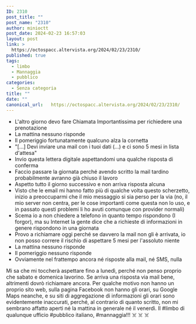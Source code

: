 ```yaml
---
ID: 2310
post_title: ""
post_name: "2310"
author: minioctt
post_date: 2024-02-23 16:57:03
layout: post
link: >
  https://octospacc.altervista.org/2024/02/23/2310/
published: true
tags:
  - limbo
  - Mannaggia
  - pubblico
categories:
  - Senza categoria
title: ""
date: ""
canonical_url:   https://octospacc.altervista.org/2024/02/23/2310/
---
```

<!-- wp:list {"className":"greentext"} -->
<ul class="greentext"><!-- wp:list-item -->
<li>L'altro giorno devo fare Chiamata Importantissima per richiedere una prenotazione</li>
<!-- /wp:list-item -->

<!-- wp:list-item -->
<li>La mattina nessuno risponde</li>
<!-- /wp:list-item -->

<!-- wp:list-item -->
<li>Il pomeriggio fortunatamente qualcuno alza la cornetta</li>
<!-- /wp:list-item -->

<!-- wp:list-item -->
<li>"[...] Devi inviare una mail con i tuoi dati (...) e ci sono 5 mesi in lista d'attesa"</li>
<!-- /wp:list-item -->

<!-- wp:list-item -->
<li>Invio questa lettera digitale aspettandomi una qualche risposta di conferma</li>
<!-- /wp:list-item -->

<!-- wp:list-item -->
<li>Faccio passare la giornata perché avendo scritto la mail tardino probabilmente avranno già chiuso il lavoro</li>
<!-- /wp:list-item -->

<!-- wp:list-item -->
<li>Aspetto tutto il giorno successivo e non arriva risposta alcuna</li>
<!-- /wp:list-item -->

<!-- wp:list-item -->
<li>Visto che le email mi hanno fatto più di qualche volta questo scherzetto, inizio a preoccuparmi che il mio messaggio si sia perso per la via (no, il mio server non centra, per le cose importanti come questa non lo uso, e in passato questi problemi li ho avuti comunque con provider normali)</li>
<!-- /wp:list-item -->

<!-- wp:list-item -->
<li>Scema io a non chiedere a telefono in quanto tempo rispondono (I forgor), ma su Internet la gente dice che a richieste di informazioni in genere rispondono in una giornata</li>
<!-- /wp:list-item -->

<!-- wp:list-item -->
<li>Provo a richiamare oggi perché se davvero la mail non gli è arrivata, io non posso correre il rischio di aspettare 5 mesi per l'assoluto niente</li>
<!-- /wp:list-item -->

<!-- wp:list-item -->
<li>La mattina nessuno risponde</li>
<!-- /wp:list-item -->

<!-- wp:list-item -->
<li>Il pomeriggio nessuno risponde</li>
<!-- /wp:list-item -->

<!-- wp:list-item -->
<li>Ovviamente nel frattempo ancora né risposte alla mail, né SMS, nulla</li>
<!-- /wp:list-item --></ul>
<!-- /wp:list -->

<!-- wp:paragraph -->
<p>Mi sa che mi toccherà aspettare fino a lunedì, perché non penso proprio che sabato e domenica lavorino. Se arriva una risposta via mail bene, altrimenti dovrò richiamare ancora. Per qualche motivo non hanno un proprio sito web, sulla pagina Facebook non hanno gli orari, su Google Maps neanche, e su siti di aggregazione di informazioni gli orari sono evidentemente inaccurati, perché, al contrario di quanto scritto, non mi sembrano affatto aperti né la mattina in generale né il venerdì. Il #limbo di qualunque ufficio #pubblico italiano, #mannaggia!!! ☠️ ☠️ ☠️</p>
<!-- /wp:paragraph -->